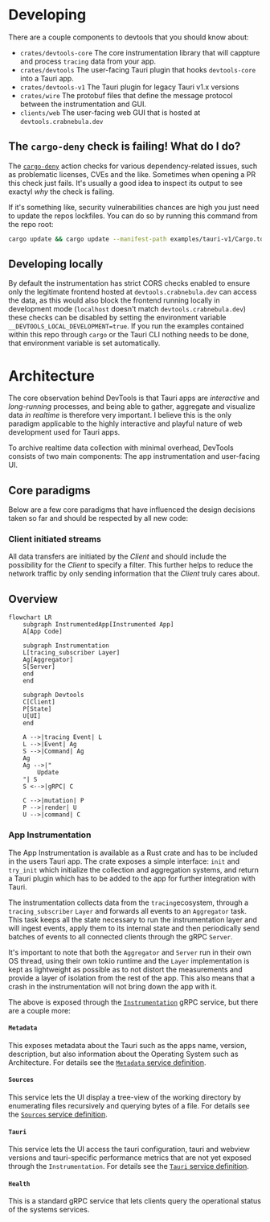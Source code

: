 # Developing

There are a couple components to devtools that you should know about:

- `crates/devtools-core` The core instrumentation library that will cappture and process `tracing` data from your app.
- `crates/devtools` The user-facing Tauri plugin that hooks `devtools-core` into a Tauri app.
- `crates/devtools-v1` The Tauri plugin for legacy Tauri v1.x versions
- `crates/wire` The protobuf files that define the message protocol between the instrumentation and GUI.
- `clients/web` The user-facing web GUI that is hosted at `devtools.crabnebula.dev`

## The `cargo-deny` check is failing! What do I do?

The [`cargo-deny`](https://github.com/EmbarkStudios/cargo-deny) action checks for various dependency-related issues, such as problematic licenses, CVEs and the like. Sometimes when opening a PR this check just fails. It's usually a good idea to inspect its output to see exactyl _why_ the check is failing.

If it's something like, security vulnerabilities chances are high you just need to update the repos lockfiles. You can do so by running this command from the repo root:

```bash
cargo update && cargo update --manifest-path examples/tauri-v1/Cargo.toml && cargo update --manifest-path
```

## Developing locally

By default the instrumentation has strict CORS checks enabled to ensure only the legitimate frontend hosted at `devtools.crabnebula.dev` can access the data, as this would also block the frontend running locally in development mode (`localhost` doesn't match `devtools.crabnebula.dev`) these checks can be disabled by setting the environment variable `__DEVTOOLS_LOCAL_DEVELOPMENT=true`. If you run the examples contained within this repo through `cargo` or the Tauri CLI nothing needs to be done, that environment variable is set automatically.

# Architecture

The core observation behind DevTools is that Tauri apps are _interactive_ and _long-running_ processes,
and being able to gather, aggregate and visualize data _in realtime_ is therefore very important.
I believe this is the only paradigm applicable to the highly interactive and playful nature of web development used for Tauri apps.

To archive realtime data collection with minimal overhead, DevTools consists of two main components:
The app instrumentation and user-facing UI.

## Core paradigms

Below are a few core paradigms that have influenced the design decisions taken so far and should be respected by all new code:

### Client initiated streams

All data transfers are initiated by the _Client_ and should include the possibility for the _Client_ to specify a filter.
This further helps to reduce the network traffic by only sending information that the _Client_ truly cares about.

## Overview

```mermaid
flowchart LR
    subgraph InstrumentedApp[Instrumented App]
    A[App Code]

    subgraph Instrumentation
    L[tracing_subscriber Layer]
    Ag[Aggregator]
    S[Server]
    end
    end

    subgraph Devtools
    C[Client]
    P[State]
    U[UI]
    end

    A -->|tracing Event| L
    L -->|Event| Ag
    S -->|Command| Ag
    Ag
    Ag -->|"
        Update
    "| S
    S <-->|gRPC| C

    C -->|mutation| P
    P -->|render| U
    U -->|command| C
```

### App Instrumentation

The App Instrumentation is available as a Rust crate and has to be included in the users Tauri app.
The crate exposes a simple interface: `init` and `try_init` which initialize the collection and aggregation systems,
and return a Tauri plugin which has to be added to the app for further integration with Tauri.

The instrumentation collects data from the `tracing`ecosystem, through a `tracing_subscriber` `Layer` and
forwards all events to an `Aggregator` task. This task keeps all the state necessary to run the instrumentation layer
and will ingest events, apply them to its internal state and then periodically send batches of events to all
connected clients through the gRPC `Server`.

It's important to note that both the `Aggregator` and `Server` run in their own OS thread, using their own tokio runtime
and the `Layer` implementation is kept as lightweight as possible as to not distort the measurements and provide a
layer of isolation from the rest of the app.
This also means that a crash in the instrumentation will not bring down the app with it.

The above is exposed through the [`Instrumentation`](./crates/wire/proto/instrument.proto) gRPC service, but there are a couple more:

#### `Metadata`

This exposes metadata about the Tauri such as the apps name, version, description, but also information
about the Operating System such as Architecture.
For details see the [`Metadata` service definition](./crates/wire/proto/meta.proto).

#### `Sources`

This service lets the UI display a tree-view of the working directory by enumerating files recursively and
querying bytes of a file.
For details see the [`Sources` service definition](./crates/wire/proto/sources.proto).

#### `Tauri`

This service lets the UI access the tauri configuration, tauri and webview versions and tauri-specific performance
metrics that are not yet exposed through the `Instrumentation`.
For details see the [`Tauri` service definition](./crates/wire/proto/tauri.proto).

#### `Health`

This is a standard gRPC service that lets clients query the operational status of the systems services.
